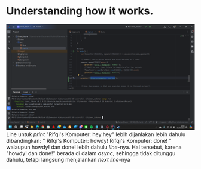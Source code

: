 # Understanding how it works.
![img.png](pictures/UnderstandingHowItWorks.png)
Line untuk _print_ "Rifqi's Komputer: hey hey" lebih dijanlakan lebih dahulu dibandingkan:
"
Rifqi's Komputer: howdy!
Rifqi's Komputer: done!
"
walaupun howdy! dan done! lebih dahulu _line_-nya. Hal tersebut, karena "howdy! dan done!" berada di dalam _async_, sehingga tidak ditunggu dahulu, tetapi langsung menjalankan _next line_-nya